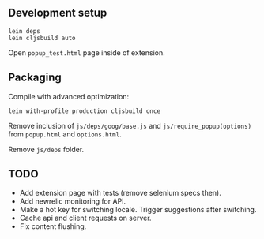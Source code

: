## Development setup
```
lein deps
lein cljsbuild auto
```

Open `popup_test.html` page inside of extension.

## Packaging
Compile with advanced optimization:
```
lein with-profile production cljsbuild once
```

Remove inclusion of `js/deps/goog/base.js` and `js/require_popup(options)`
from `popup.html` and `options.html`.

Remove `js/deps` folder.

## TODO
- Add extension page with tests (remove selenium specs then).
- Add newrelic monitoring for API.
- Make a hot key for switching locale. Trigger suggestions after switching.
- Cache api and client requests on server.
- Fix content flushing.
